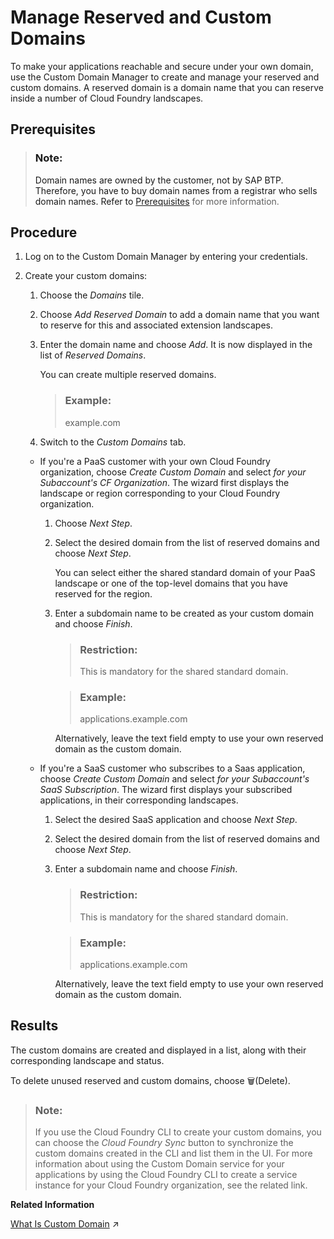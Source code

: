 <!-- loio25ec7eaf439341e7bf52a280d3797c6e -->

<link rel="stylesheet" type="text/css" href="../css/sap-icons.css"/>

# Manage Reserved and Custom Domains

To make your applications reachable and secure under your own domain, use the Custom Domain Manager to create and manage your reserved and custom domains. A reserved domain is a domain name that you can reserve inside a number of Cloud Foundry landscapes.



<a name="loio25ec7eaf439341e7bf52a280d3797c6e__prereq_okg_lm2_tpb"/>

## Prerequisites

> ### Note:  
> Domain names are owned by the customer, not by SAP BTP. Therefore, you have to buy domain names from a registrar who sells domain names. Refer to [Prerequisites](../10-Initial/prerequisites-b791984.md) for more information.



## Procedure

1.  Log on to the Custom Domain Manager by entering your credentials.

2.  Create your custom domains:

    1.  Choose the *Domains* tile.

    2.  Choose *Add Reserved Domain* to add a domain name that you want to reserve for this and associated extension landscapes.

    3.  Enter the domain name and choose *Add*. It is now displayed in the list of *Reserved Domains*.

        You can create multiple reserved domains.

        > ### Example:  
        > example.com

    4.  Switch to the *Custom Domains* tab.


    -   If you're a PaaS customer with your own Cloud Foundry organization, choose *Create Custom Domain* and select *for your Subaccount's CF Organization*. The wizard first displays the landscape or region corresponding to your Cloud Foundry organization.
        1.  Choose *Next Step*.

        2.  Select the desired domain from the list of reserved domains and choose *Next Step*.

            You can select either the shared standard domain of your PaaS landscape or one of the top-level domains that you have reserved for the region.

        3.  Enter a subdomain name to be created as your custom domain and choose *Finish*.

            > ### Restriction:  
            > This is mandatory for the shared standard domain.

            > ### Example:  
            > applications.example.com

            Alternatively, leave the text field empty to use your own reserved domain as the custom domain.


    -   If you're a SaaS customer who subscribes to a Saas application, choose *Create Custom Domain* and select *for your Subaccount's SaaS Subscription*. The wizard first displays your subscribed applications, in their corresponding landscapes.
        1.  Select the desired SaaS application and choose *Next Step*.

        2.  Select the desired domain from the list of reserved domains and choose *Next Step*.

        3.  Enter a subdomain name and choose *Finish*.

            > ### Restriction:  
            > This is mandatory for the shared standard domain.

            > ### Example:  
            > applications.example.com

            Alternatively, leave the text field empty to use your own reserved domain as the custom domain.






<a name="loio25ec7eaf439341e7bf52a280d3797c6e__result_kxw_bqs_4pb"/>

## Results

The custom domains are created and displayed in a list, along with their corresponding landscape and status.

To delete unused reserved and custom domains, choose :wastebasket:\(Delete\).

> ### Note:  
> If you use the Cloud Foundry CLI to create your custom domains, you can choose the *Cloud Foundry Sync* button to synchronize the custom domains created in the CLI and list them in the UI. For more information about using the Custom Domain service for your applications by using the Cloud Foundry CLI to create a service instance for your Cloud Foundry organization, see the related link.

**Related Information**  


[What Is Custom Domain](https://help.sap.com/viewer/74af813c7ee2457cb5eddca0cc70a0c1/Cloud/en-US/4414cc43db2d4229b27b232a5590e253.html "Configure and expose your application under your own domain.") :arrow_upper_right:

